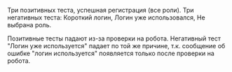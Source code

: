  Три позитивных теста, успешная регистрация (все роли).
 Три негативных теста: Короткий логин, Логин уже использовался, Не выбрана роль.

Позитивные тесты падают из-за проверки на робота.
Негативный тест "Логин уже используется" падает по той же причине, т.к. сообщение об ошибке "логин используется" появляется только после проверки на робота.


